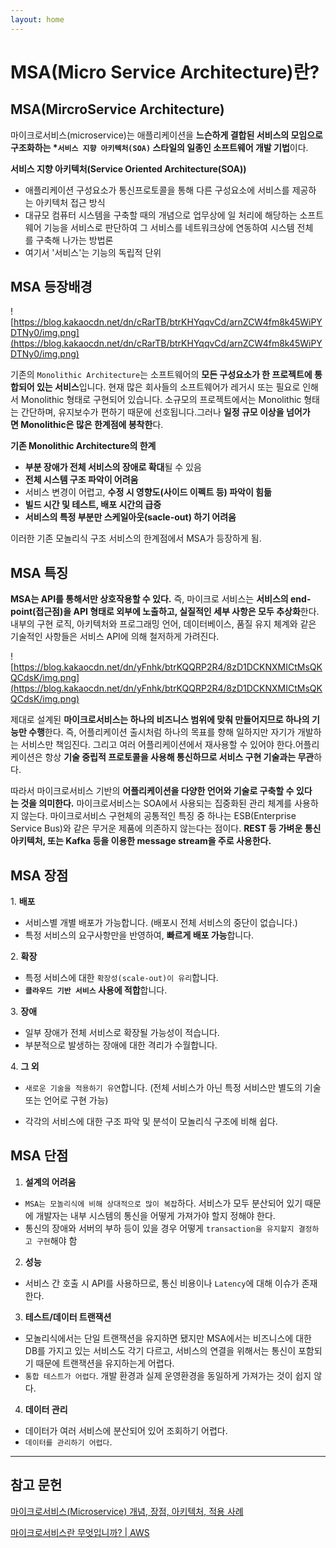 ```yaml
---
layout: home
---
```


# MSA(Micro Service Architecture)란?

## MSA(MircroService Architecture)

마이크로서비스(microservice)는 애플리케이션을 **느슨하게 결합된 서비스의 모임으로 구조화하는   *`서비스 지향 아키텍처(SOA)` 스타일의 일종인 소프트웨어 개발 기법**이다.

**서비스 지향 아키텍처(Service Oriented Architecture(SOA))**

- 애플리케이션 구성요소가 통신프로토콜을 통해 다른 구성요소에 서비스를 제공하는 아키텍처 접근 방식
- 대규모 컴퓨터 시스템을 구축할 때의 개념으로 업무상에 일 처리에 해당하는 소프트웨어 기능을 서비스로 판단하여 그 서비스를 네트워크상에 연동하여 시스템 전체를 구축해 나가는 방법론
- 여기서 '서비스'는 기능의 독립적 단위

## **MSA 등장배경**

![https://blog.kakaocdn.net/dn/cRarTB/btrKHYqqvCd/arnZCW4fm8k45WiPYDTNy0/img.png](https://blog.kakaocdn.net/dn/cRarTB/btrKHYqqvCd/arnZCW4fm8k45WiPYDTNy0/img.png)

기존의 `Monolithic Architecture`는 소프트웨어의 **모든 구성요소가 한 프로젝트에 통합되어 있는 서비스**입니다. 현재 많은 회사들의 소프트웨어가 레거시 또는 필요로 인해서 Monolithic 형태로 구현되어 있습니다. 소규모의 프로젝트에서는 Monolithic 형태는 간단하며, 유지보수가 편하기 때문에 선호됩니다.그러나 **일정 규모 이상을 넘어가면 Monolithic은 많은 한계점에 봉착한**다.

**기존 Monolithic Architecture의 한계**

- **부분 장애가 전체 서비스의 장애로 확대**될 수 있음
- **전체 시스템 구조 파악이 어려움**
- 서비스 변경이 어렵고, **수정 시 영향도(사이드 이펙트 등) 파악이 힘듦**
- **빌드 시간 및 테스트, 배포 시간의 급증**
- **서비스의 특정 부분만 스케일아웃(sacle-out) 하기 어려움**

이러한 기존 모놀리식 구조 서비스의 한계점에서 MSA가 등장하게 됨.

## **MSA 특징**

**MSA는 API를 통해서만 상호작용할 수 있다.** 즉, 마이크로 서비스는 **서비스의 end-point(접근점)을 API 형태로 외부에 노출하고, 실질적인 세부 사항은 모두 추상화**한다. 내부의 구현 로직, 아키텍처와 프로그래밍 언어, 데이터베이스, 품질 유지 체계와 같은 기술적인 사항들은 서비스 API에 의해 철저하게 가려진다.

![https://blog.kakaocdn.net/dn/yFnhk/btrKQQRP2R4/8zD1DCKNXMICtMsQKQCdsK/img.png](https://blog.kakaocdn.net/dn/yFnhk/btrKQQRP2R4/8zD1DCKNXMICtMsQKQCdsK/img.png)

제대로 설계된 **마이크로서비스는 하나의 비즈니스 범위에 맞춰 만들어지므로 하나의 기능만 수행**한다. 즉, 어플리케이션 출시처럼 하나의 목표를 향해 일하지만 자기가 개발하는 서비스만 책임진다. 그리고 여러 어플리케이션에서 재사용할 수 있어야 한다.어플리케이션은 항상 **기술 중립적 프로토콜을 사용해 통신하므로 서비스 구현 기술과는 무관**하다.

따라서 마이크로서비스 기반의 **어플리케이션을 다양한 언어와 기술로 구축할 수 있다는 것을 의미한다.** 마이크로서비스는 SOA에서 사용되는 집중화된 관리 체계를 사용하지 않는다. 마이크로서비스 구현체의 공통적인 특징 중 하나는 ESB(Enterprise Service Bus)와 같은 무거운 제품에 의존하지 않는다는 점이다. **REST 등 가벼운 통신 아키텍처, 또는 Kafka 등을 이용한 message stream을 주로 사용한다.**

## **MSA 장점**

1. **배포**

- 서비스별 개별 배포가 가능합니다. (배포시 전체 서비스의 중단이 없습니다.)
- 특정 서비스의 요구사항만을 반영하여, **빠르게 배포 가능**합니다.

2. **확장**

- 특정 서비스에 대한 `확장성(scale-out)이 유리`합니다.
- **`클라우드 기반 서비스` 사용에 적합**합니다.

3. **장애**

- 일부 장애가 전체 서비스로 확장될 가능성이 적습니다.
- 부분적으로 발생하는 장애에 대한 격리가 수월합니다.

4. **그 외**

- `새로운 기술을 적용하기 유연`합니다.
(전체 서비스가 아닌 특정 서비스만 별도의 기술 또는 언어로 구현 가능)
    
- 각각의 서비스에 대한 구조 파악 및 분석이 모놀리식 구조에 비해 쉽다.

## **MSA 단점**

1. **설계의 어려움**
- `MSA는 모놀리식에 비해 상대적으로 많이 복잡`하다. 서비스가 모두 분산되어 있기 때문에 개발자는 내부 시스템의 통신을 어떻게 가져가야 할지 정해야 한다.
- 통신의 장애와 서버의 부하 등이 있을 경우 어떻게 `transaction을 유지할지 결정하고 구현`해야 함


2. **성능**
- 서비스 간 호출 시 API를 사용하므로, 통신 비용이나 `Latency`에 대해 이슈가 존재한다.


3. **테스트/데이터 트랜잭션**
- 모놀리식에서는 단일 트랜잭션을 유지하면 됐지만 MSA에서는 비즈니스에 대한 DB를 가지고 있는 서비스도 각기 다르고, 서비스의 연결을 위해서는 통신이 포함되기 때문에 트랜잭션을 유지하는게 어렵다.
- `통합 테스트가 어렵다`. 개발 환경과 실제 운영환경을 동일하게 가져가는 것이 쉽지 않다.


4. **데이터 관리**
- 데이터가 여러 서비스에 분산되어 있어 조회하기 어렵다.
- `데이터를 관리하기 어렵다`.

---

## 참고 문헌

[마이크로서비스(Microservice) 개념, 장점, 아키텍처, 적용 사례](https://www.redhat.com/ko/topics/microservices)

[마이크로서비스란 무엇입니까? | AWS](https://aws.amazon.com/ko/microservices/)
